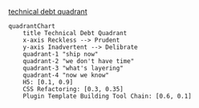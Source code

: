 
[technical debt quadrant](https://mermaid.live/edit#pako:eNplkT1vAjEMhv-KlYWFQ6WUSr2hQ2Foh0q0sPU6mIvhInIJzTl8CPHf69yBVJVMkf28fv1xUqXXpHL1E1EHdDypMHDhQB4btgQLKitnSrQwpSXDx4XrkEOGB9PAJ5UbS00DWfYMsxA1XYFjB7w51DsKLPGWmZI1y4BMHXU1z4ZQqKYyW3B-X6h_yXtJ7gm0dz2GCnckHdZ0g40SViH3GrB4pGDc-oZ5EEYsQMpt_li9jnP4uhsM-3A3ePruYpP5XOZbYck-lWqBUQJG4wsxs3FtnCyq3loZCV6isVpQWHhvQRZqXKt6TKqhiFRf1RRqNFoWf0pFCsUVpVly-Wpxi5ZTU2dBMbKfH12pcg6R-iputbhMDa4D1ipfoW0kStpIg-_dMdubnn8BMKKZoQ)

```mermaid
quadrantChart
    title Technical Debt Quadrant
    x-axis Reckless --> Prudent
    y-axis Inadvertent --> Delibrate
    quadrant-1 "ship now"
    quadrant-2 "we don't have time"
    quadrant-3 "what's layering"
    quadrant-4 "now we know"
    H5: [0.1, 0.9]
    CSS Refactoring: [0.3, 0.35]
    Plugin Template Building Tool Chain: [0.6, 0.1]
```